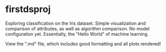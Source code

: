 # firstdsproj
Exploring classification on the Iris dataset. Simple visualization and comparison of attributes, as well as algorithm comparison. No model
configuration yet. Essentially, the "Hello World" of machine learning. 


View the ".md" file, which includes good formatting and all plots rendered! 
